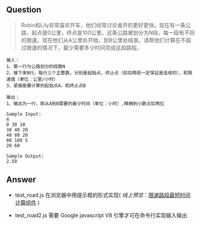 ## Question
>Robin和Lily非常喜欢开车，他们经常讨论谁开的更好更快。现在有一条公路，起点是0公里，终点是100公里。这条公路被划分为N段，每一段有不同的限速。现在他们从A公里处开始，到B公里处结束。请帮他们计算在不超过限速的情况下，最少需要多少时间完成这段路程。

```
输入：
1、第一行为公路划分的段数N
2、接下来N行，每行三个正整数，分别是起始点，终止点（前后两段一定保证是连续的），和限速值（单位：公里/小时）
3、紧接是要计算的起始点A，和终止点B

输出：
1、输出为一行，即从A到B需要的最少时间（单位：小时）,精确到小数点后两位

Sample Input:
4
0 30 10
30 40 20
40 80 20
80 100 5
20 60

Sample Output:
2.50
```
## Answer

- test_road.js 在浏览器中用提示框的形式实现( *线上预览*：[限速路段最短时间计算组件](https://simplecoco.github.io/demo/test_road/index.html) )

- test_road2.js 需要 Google javascript V8 引擎才可在命令行实现输入输出

